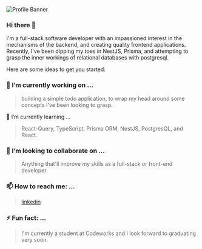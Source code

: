 ![Profile Banner](https://github.com/ninjarogue/banner.png)

### Hi there 👋

I'm a full-stack software developer with an impassioned interest in the mechanisms of the backend, and creating quality frontend applications. Recently, I've been dipping my toes in NestJS, Prisma, and attempting to grasp the inner workings of relational databases with postgresql.    

<!--
**ninjarogue/ninjarogue** is a ✨ _special_ ✨ repository because its `README.md` (this file) appears on your GitHub profile.
-->

Here are some ideas to get you started:

### 🔭 I’m currently working on ...
 
> building a simple todo application, to wrap my head around some concepts I've been looking to grasp.

🌱 I’m currently learning ...

> React-Query, TypeScript, Prisma ORM, NestJS, PostgresQL, and React.

### 👯 I’m looking to collaborate on ...

> Anything that'll improve my skills as a full-stack or front-end developer.
<!--
- 🤔 I’m looking for help with ...
- 💬 Ask me about ...
-->
### 📫 How to reach me: ...

> [linkedin](www.linkedin.com/in/aric-jiang)

### ⚡ Fun fact: ...

> I'm currently a student at Codeworks and I look forward to graduating very soon.

